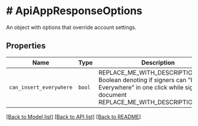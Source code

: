 # # ApiAppResponseOptions

An object with options that override account settings.

## Properties

Name | Type | Description | Notes
------------ | ------------- | ------------- | -------------
| `can_insert_everywhere` | ```bool``` | REPLACE_ME_WITH_DESCRIPTION_BEGIN Boolean denoting if signers can &quot;Insert Everywhere&quot; in one click while signing a document REPLACE_ME_WITH_DESCRIPTION_END |  |

[[Back to Model list]](../../README.md#models) [[Back to API list]](../../README.md#endpoints) [[Back to README]](../../README.md)
